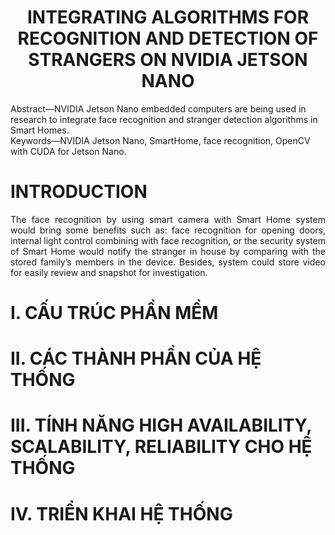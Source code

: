 <div align="center">
  <h1><strong>INTEGRATING ALGORITHMS FOR RECOGNITION AND DETECTION OF STRANGERS ON NVIDIA JETSON NANO</strong></h1>
</div>

Abstract—NVIDIA Jetson Nano embedded computers are being used in research to integrate face recognition and stranger detection algorithms in Smart Homes.  
Keywords—NVIDIA Jetson Nano, SmartHome, face recognition, OpenCV with CUDA for Jetson Nano.  

# INTRODUCTION
<p align="justify"> The face recognition by using smart camera with Smart Home system would bring some benefits such as: face recognition for opening doors, internal light control combining with face recognition, or the security system of Smart Home would notify the stranger in house by comparing with the stored family’s members in the device. Besides, system could store video for easily review and snapshot for investigation. </p>

# I.	CẤU TRÚC PHẦN MỀM
# II. CÁC THÀNH PHẦN CỦA HỆ THỐNG
# III.	TÍNH NĂNG HIGH AVAILABILITY, SCALABILITY, RELIABILITY CHO HỆ THỐNG
# IV.	TRIỂN KHAI HỆ THỐNG
